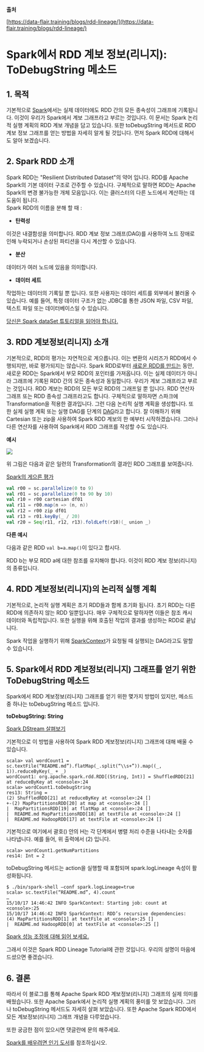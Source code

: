 **출처**

[https://data-flair.training/blogs/rdd-lineage/](https://data-flair.training/blogs/rdd-lineage/)

# Spark에서 RDD 계보 정보(리니지): ToDebugString 메소드

## 1\. 목적

기본적으로 [Spark](https://data-flair.training/blogs/what-is-spark/)에서는 실제 데이터에도 RDD 간의 모든 종속성이 그래프에 기록됩니다. 이것이 우리가 Spark에서 계보 그래프라고 부르는 것입니다. 이 문서는 Spark 논리적 실행 계획의 RDD 계보 개념을 담고 있습니다. 또한 toDebugString 메서드로 RDD 계보 정보 그래프를 얻는 방법을 자세히 알게 될 것입니다. 먼저 Spark RDD에 대해서도 알아 보겠습니다.

## 2\. Spark RDD 소개

Spark RDD는 "Resilient Distributed Dataset"의 약어 입니다. RDD를 Apache Spark의 기본 데이터 구조로 간주할 수 있습니다. 구체적으로 말하면 RDD는 Apache Spark의 변경 불가능한 개체 모음입니다. 이는 클러스터의 다른 노드에서 계산하는 데 도움이 됩니다.  
Spark RDD의 이름을 분해 할 때 :

-   **탄력성**

이것은 내결함성을 의미합니다. RDD 계보 정보 그래프(DAG)를 사용하여 노드 장애로 인해 누락되거나 손상된 파티션을 다시 계산할 수 있습니다.

-   **분산**

데이터가 여러 노드에 있음을 의미합니다.

-   **데이터 세트**

작업하는 데이터의 기록일 뿐 입니다. 또한 사용자는 데이터 세트를 외부에서 불러올 수 있습니다. 예를 들어, 특정 데이터 구조가 없는 JDBC를 통한 JSON 파일, CSV 파일, 텍스트 파일 또는 데이터베이스일 수 있습니다.

[당신은 Spark dataSet 튜토리얼을 읽어야 합니다.](https://data-flair.training/blogs/apache-spark-dataset-tutorial/)

## 3\. RDD 계보정보(리니지) 소개

기본적으로, RDD의 평가는 자연적으로 게으릅니다. 이는 변환의 시리즈가 RDD에서 수행되지만, 바로 평가되지는 않습니다.
Spark RDD로부터 [새로운 RDD를 만드는](https://data-flair.training/blogs/create-rdds-in-apache-spark/) 동안, 새로운 RDD는 Spark에서 부모 RDD의 포인터를 가져옵니다. 이는 실제 데이터가 아니라 그래프에 기록된 RDD 간의 모든 종속성과 동일합니다. 우리가 계보 그래프라고 부르는 것입니다. RDD 계보는 RDD의 모든 부모 RDD의 그래프일 뿐 입니다. RDD 연산자 그래프 또는 RDD 종속성 그래프라고도 합니다. 구체적으로 말하자면 스파크에 Transformation을 적용한 결과입니다. 그런 다음 논리적 실행 계획을 생성합니다.
또한 실제 실행 계획 또는 실행 DAG를 단계의 [DAG](https://data-flair.training/blogs/dag-in-apache-spark/)라고 합니다.
잘 이해하기 위해 Cartesian 또는 zip을 사용하여 Spark RDD 계보의 한 예부터 시작하겠습니다. 그러나 다른 연산자를 사용하여 Spark에서 RDD 그래프를 작성할 수도 있습니다.

**예시**

![](https://d2h0cx97tjks2p.cloudfront.net/blogs/wp-content/uploads/sites/2/2018/01/rdd-lineage.jpg)

위 그림은 다음과 같은 일련의 Transformation의 결과인 RDD 그래프를 보여줍니다.

[Spark의 게으른 평가](https://data-flair.training/blogs/apache-spark-lazy-evaluation/)

```scala
val r00 = sc.parallelize(0 to 9)
val r01 = sc.parallelize(0 to 90 by 10)
val r10 = r00 cartesian df01
val r11 = r00.map(n => (n, n))
val r12 = r00 zip df01
val r13 = r01.keyBy(_ / 20)
val r20 = Seq(r11, r12, r13).foldLeft(r10)(_ union _)
```

**다른 예시**

다음과 같은 RDD `val b=a.map()`이 있다고 합시다.

RDD b는 부모 RDD a에 대한 참조를 유지해야 합니다. 이것이 RDD 계보 정보(리니지)의 종류입니다.

## 4\. RDD 계보정보(리니지)의 논리적 실행 계획

기본적으로, 논리적 실행 계획은 초기 RDD들과 함께 초기화 됩니다. 초기 RDD는 다른 RDD에 의존하지 않는 RDD 일뿐입니다. 매우 구체적으로 말하자면 이들은 참조 캐시 데이터와 독립적입니다. 또한 실행을 위해 호출된 작업의 결과를 생성하는 RDD로 끝납니다.

Spark 작업을 실행하기 위해 [SparkContext](https://data-flair.training/blogs/learn-apache-spark-sparkcontext/)가 요청될 때 실행되는 DAG라고도 말할 수 있습니다.

## 5\. Spark에서 RDD 계보정보(리니지) 그래프를 얻기 위한 ToDebugString 메소드

Spark에서 RDD 계보정보(리니지) 그래프를 얻기 위한 몇가지 방법이 있지만, 메소드 중 하나는 toDebugString 메소드 입니다.

**toDebugString: String**

[Spark DStream 살펴보기](https://data-flair.training/blogs/apache-spark-dstream-discretized-streams/)

기본적으로 이 방법을 사용하여 Spark RDD 계보정보(리니지) 그래프에 대해 배울 수 있습니다.

```
scala> val wordCount1 = sc.textFile(“README.md”).flatMap(_.split(“\\s+”)).map((_, 1)).reduceByKey(_ + _)
wordCount1: org.apache.spark.rdd.RDD[(String, Int)] = ShuffledRDD[21] at reduceByKey at <console>:24
scala> wordCount1.toDebugString
res13: String =
(2) ShuffledRDD[21] at reduceByKey at <console>:24 []
+-(2) MapPartitionsRDD[20] at map at <console>:24 []
|  MapPartitionsRDD[19] at flatMap at <console>:24 []
|  README.md MapPartitionsRDD[18] at textFile at <console>:24 []
|  README.md HadoopRDD[17] at textFile at <console>:24 []
```

기본적으로 여기에서 괄호() 안의 H는 각 단계에서 병렬 처리 수준을 나타내는 숫자를 나타냅니다.
예를 들어, 위 출력에서 (2) 입니다.

```
scala> wordCount1.getNumPartitions
res14: Int = 2
```

toDebugString 메서드는 action을 실행할 때 포함되며 spark.logLineage 속성이 활성화됩니다.

```
$ ./bin/spark-shell –conf spark.logLineage=true
scala> sc.textFile(“README.md”, 4).count
…
15/10/17 14:46:42 INFO SparkContext: Starting job: count at <console>:25
15/10/17 14:46:42 INFO SparkContext: RDD’s recursive dependencies:
(4) MapPartitionsRDD[1] at textFile at <console>:25 []
|  README.md HadoopRDD[0] at textFile at <console>:25 []
```

[Spark 성능 조정에 대해 읽어 보세요.](https://data-flair.training/blogs/spark-sql-performance-tuning/)

그래서 이것은 Spark RDD Lineage Tutorial에 관한 것입니다. 우리의 설명이 마음에 드셨으면 좋겠습니다.

## 6\. 결론

따라서 이 블로그를 통해 Apache Spark RDD 계보정보(리니지) 그래프의 실제 의미를 배웠습니다. 또한 Apache Spark에서 논리적 실행 계획의 풍미를 맛 보았습니다. 그러나 toDebugString 메서드도 자세히 살펴 보았습니다. 또한 Apache Spark RDD에서 모든 계보정보(리니지) 그래프 개념을 다루었습니다.

또한 궁금한 점이 있으시면 댓글란에 문의 해주세요.

[Spark를 배우려면 인기 도서](https://data-flair.training/blogs/best-apache-spark-scala-books/)를 참조하십시오.

